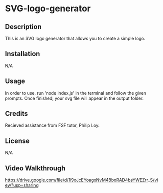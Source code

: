 # SVG-logo-generator

## Description

This is an SVG logo generator that allows you to create a simple logo.

## Installation

N/A

## Usage

In order to use, run 'node index.js' in the terminal and follow the given prompts. Once finished, your svg file will appear in the output folder.

## Credits

Recieved assistance from FSF tutor, Philip Loy.

## License

N/A

## Video Walkthrough

https://drive.google.com/file/d/1i9xJcEYoagxNvM48boRAD4bsYWEZrr_S/view?usp=sharing